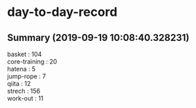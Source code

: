 # day-to-day-record  
## Summary  (2019-09-19 10:08:40.328231)  
basket : 104  
core-training : 20  
hatena : 5  
jump-rope : 7  
qiita : 12  
strech : 156  
work-out : 11  
